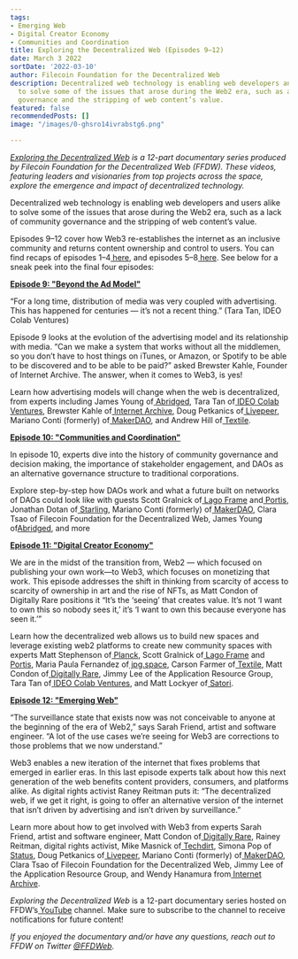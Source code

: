 ```yaml
---
tags:
- Emerging Web
- Digital Creator Economy
- Communities and Coordination
title: Exploring the Decentralized Web (Episodes 9–12)
date: March 3 2022
sortDate: '2022-03-10'
author: Filecoin Foundation for the Decentralized Web
description: Decentralized web technology is enabling web developers and users alike
  to solve some of the issues that arose during the Web2 era, such as a lack of community
  governance and the stripping of web content’s value.
featured: false
recommendedPosts: []
image: "/images/0-ghsro14ivrabstg6.png"

---
```

[_Exploring the Decentralized Web_](https://www.youtube.com/watch?v=P0yfvedPY94&list=PL37YlBYJT0nmfqDnbov6lKHUyZvRfQjap&index=1) _is a 12-part documentary series produced by Filecoin Foundation for the Decentralized Web (FFDW). These videos, featuring leaders and visionaries from top projects across the space, explore the emergence and impact of decentralized technology._

Decentralized web technology is enabling web developers and users alike to solve some of the issues that arose during the Web2 era, such as a lack of community governance and the stripping of web content’s value.

Episodes 9–12 cover how Web3 re-establishes the internet as an inclusive community and returns content ownership and control to users. You can find recaps of episodes 1–4[ here](https://medium.com/@FFDWeb/check-out-our-docuseries-exploring-the-decentralized-web-b7d13e2415d), and episodes 5–8[ here](https://medium.com/@FFDWeb/exploring-the-decentralized-web-episodes-5-8-a7be0b3ff25). See below for a sneak peek into the final four episodes:

[**Episode 9: "Beyond the Ad Model"**](https://www.youtube.com/watch?v=BSvwtY05doY)

“For a long time, distribution of media was very coupled with advertising. This has happened for centuries — it’s not a recent thing.” (Tara Tan, IDEO Colab Ventures)

Episode 9 looks at the evolution of the advertising model and its relationship with media. “Can we make a system that works without all the middlemen, so you don’t have to host things on iTunes, or Amazon, or Spotify to be able to be discovered and to be able to be paid?” asked Brewster Kahle, Founder of Internet Archive. The answer, when it comes to Web3, is yes!

Learn how advertising models will change when the web is decentralized, from experts including James Young of[ Abridged](https://abridged.io/), Tara Tan of[ IDEO Colab Ventures](https://www.ideocolab.com/ventures/), Brewster Kahle of[ Internet Archive](https://archive.org/), Doug Petkanics of[ Livepeer](https://livepeer.org/), Mariano Conti (formerly) of[ MakerDAO](https://makerdao.com/en/), and Andrew Hill of[ Textile](https://www.textile.io/).

[**Episode 10: "Communities and Coordination"**](https://www.youtube.com/watch?v=kLHOV_1vlNY)

In episode 10, experts dive into the history of community governance and decision making, the importance of stakeholder engagement, and DAOs as an alternative governance structure to traditional corporations.

Explore step-by-step how DAOs work and what a future built on networks of DAOs could look like with guests Scott Gralnick of[ Lago Frame](https://lagoframe.com/) and[ Portis](https://www.portis.io/), Jonathan Dotan of[ Starling](https://www.starlinglab.org/), Mariano Conti (formerly) of[ MakerDAO](https://makerdao.com/en/), Clara Tsao of Filecoin Foundation for the Decentralized Web, James Young of[Abridged](https://abridged.io/), and more

[**Episode 11: "Digital Creator Economy"**](https://www.youtube.com/watch?v=W3weRLlFJQo)

We are in the midst of the transition from, Web2 — which focused on publishing your own work––to Web3, which focuses on monetizing that work. This episode addresses the shift in thinking from scarcity of access to scarcity of ownership in art and the rise of NFTs, as Matt Condon of Digitally Rare positions it “It’s the ‘seeing’ that creates value. It’s not ‘I want to own this so nobody sees it,’ it’s ‘I want to own this because everyone has seen it.’”

Learn how the decentralized web allows us to build new spaces and leverage existing web2 platforms to create new community spaces with experts Matt Stephenson of[ Planck](https://planckdata.com/), Scott Gralnick of[ Lago Frame](https://lagoframe.com/) and[ Portis](https://www.portis.io/), Maria Paula Fernandez of[ jpg.space](https://jpg.space/), Carson Farmer of[ Textile](https://www.textile.io/), Matt Condon of[ Digitally Rare](https://anchor.fm/digitallyrare), Jimmy Lee of the Application Resource Group, Tara Tan of[ IDEO Colab Ventures](https://www.ideocolab.com/ventures/), and Matt Lockyer of[ Satori](https://www.satoriapp.xyz/).

[**Episode 12: "Emerging Web"**](https://www.youtube.com/watch?v=sSaR7iCF86s)

“The surveillance state that exists now was not conceivable to anyone at the beginning of the era of Web2,” says Sarah Friend, artist and software engineer. “A lot of the use cases we’re seeing for Web3 are corrections to those problems that we now understand.”

Web3 enables a new iteration of the internet that fixes problems that emerged in earlier eras. In this last episode experts talk about how this next generation of the web benefits content providers, consumers, and platforms alike. As digital rights activist Raney Reitman puts it: “The decentralized web, if we get it right, is going to offer an alternative version of the internet that isn’t driven by advertising and isn’t driven by surveillance.”

Learn more about how to get involved with Web3 from experts Sarah Friend, artist and software engineer, Matt Condon of[ Digitally Rare](https://anchor.fm/digitallyrare), Rainey Reitman, digital rights activist, Mike Masnick of[ Techdirt](https://www.techdirt.com/), Simona Pop of[ Status](https://status.im/get/), Doug Petkanics of[ Livepeer](https://livepeer.org/), Mariano Conti (formerly) of[ MakerDAO](https://makerdao.com/en/), Clara Tsao of Filecoin Foundation for the Decentralized Web, Jimmy Lee of the Application Resource Group, and Wendy Hanamura from[ Internet Archive](https://archive.org/).

_Exploring the Decentralized Web_ is a 12-part documentary series hosted on FFDW’s[ YouTube](https://www.youtube.com/channel/UCbj3Hck5cwKURkZKHjg_MKQ) channel. Make sure to subscribe to the channel to receive notifications for future content!

_If you enjoyed the documentary and/or have any questions, reach out to FFDW on Twitter_ [_@FFDWeb_](https://twitter.com/ffdweb)_._
